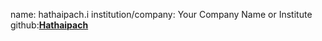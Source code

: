 name: hathaipach.i
institution/company: Your Company Name or Institute
github:[**Hathaipach**](https://github.com/Hathaipach)
